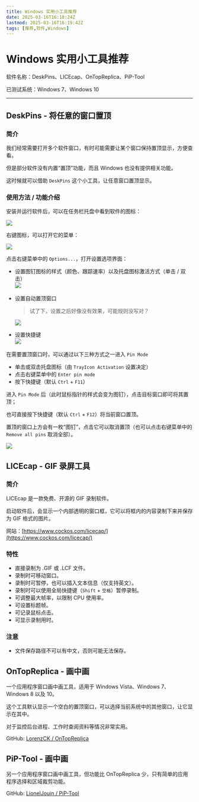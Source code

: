 ```yaml
---
title: Windows 实用小工具推荐
date: 2025-03-16T16:18:24Z
lastmod: 2025-03-16T16:19:42Z
tags: [推荐,软件,Windows]
---
```


# Windows 实用小工具推荐

软件名称：DeskPins、LICEcap、OnTopReplica、PiP-Tool

已测试系统：Windows 7、Windows 10

---

## DeskPins - 将任意的窗口置顶

### 简介

我们经常需要打开多个软件窗口，有时可能需要让某个窗口保持置顶显示，方便查看。

但是部分软件没有内置“置顶”功能，而且 Windows 也没有提供相关功能。

这时候就可以借助 `DeskPins` 这个小工具，让任意窗口置顶显示。

### 使用方法 / 功能介绍

安装并运行软件后，可以在任务栏托盘中看到软件的图标：

![](https://c.frost-zx.top/data/uploads/blog/windows-useful-tools/DeskPins_01.png)

右键图标，可以打开它的菜单：

![](https://c.frost-zx.top/data/uploads/blog/windows-useful-tools/DeskPins_02.png)

点击右键菜单中的 `Options...`，打开设置选项界面：

- 设置图钉图标的样式（颜色、跟踪速率）以及托盘图标激活方式（单击 / 双击）  
  ​![](https://c.frost-zx.top/data/uploads/blog/windows-useful-tools/DeskPins_03.png)
- 设置自动置顶窗口

  > 试了下，设置之后好像没有效果，可能规则没写对？
  >

  ![](https://c.frost-zx.top/data/uploads/blog/windows-useful-tools/DeskPins_04.png)
- 设置快捷键  
  ​![](https://c.frost-zx.top/data/uploads/blog/windows-useful-tools/DeskPins_05.png)

在需要置顶窗口时，可以通过以下三种方式之一进入 `Pin Mode`​

- 单击或双击托盘图标（由 `TrayIcon Activation` 设置决定）
- 点击右键菜单中的 `Enter pin mode`​
- 按下快捷键（默认 `Ctrl` + `F11`）

进入 `Pin Mode` 后（此时鼠标指针的样式会变为图钉），点击目标窗口即可将其置顶；

也可直接按下快捷键（默认 `Ctrl` + `F12`）将当前窗口置顶。

置顶的窗口上方会有一枚“图钉”，点击它可以取消置顶（也可以点击右键菜单中的 `Remove all pins` 取消全部）。

![](https://c.frost-zx.top/data/uploads/blog/windows-useful-tools/DeskPins_06.png)

## LICEcap - GIF 录屏工具

### 简介

LICEcap 是一款免费、开源的 GIF 录制软件。

启动软件后，会显示一个内部透明的窗口框，它可以将框内的内容录制下来并保存为 GIF 格式的图片。

网站：[https://www.cockos.com/licecap/](https://www.cockos.com/licecap/)

### 特性

- 直接录制为 .GIF 或 .LCF 文件。
- 录制时可移动窗口。
- 录制时可暂停，也可以插入文本信息（仅支持英文）。
- 录制时可以使用全局快捷键（`Shift` + `空格`）暂停录制。
- 可调整最大帧率，以限制 CPU 使用率。
- 可设置标题帧。
- 可记录鼠标点击。
- 可显示录制用时。

### 注意

- 文件保存路径不可以有中文，否则可能无法保存。

## OnTopReplica - 画中画

一个应用程序窗口画中画工具，适用于 Windows Vista、Windows 7、 Windows 8 以及 10。

这个工具默认显示一个空白的置顶窗口，可以选择当前系统中的其他窗口，让它显示在其中。

对于监控后台进程、工作时查阅资料等情况非常实用。

GitHub: [LorenzCK / OnTopReplica](https://github.com/LorenzCK/OnTopReplica)

## PiP-Tool - 画中画

另一个应用程序窗口画中画工具，但功能比 OnTopReplica 少，只有简单的应用程序选择和区域裁剪功能。

GitHub: [LionelJouin / PiP-Tool](https://github.com/LionelJouin/PiP-Tool)

‍
